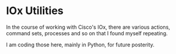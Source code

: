 # IOx Utilities

In the course of working with Cisco's IOx, there are various actions, command sets, processes and so on that I found myself repeating.

I am coding those here, mainly in Python, for future posterity.
